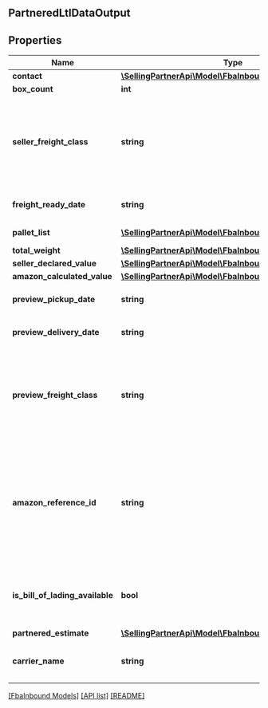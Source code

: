 ## PartneredLtlDataOutput

## Properties

Name | Type | Description | Notes
------------ | ------------- | ------------- | -------------
**contact** | [**\SellingPartnerApi\Model\FbaInbound\Contact**](Contact.md) |  |
**box_count** | **int** |  |
**seller_freight_class** | **string** | The freight class of the shipment. For information about determining the freight class, contact the carrier. | [optional]
**freight_ready_date** | **string** | A date string in ISO 8601 format. |
**pallet_list** | [**\SellingPartnerApi\Model\FbaInbound\Pallet[]**](Pallet.md) | A list of pallet information. |
**total_weight** | [**\SellingPartnerApi\Model\FbaInbound\Weight**](Weight.md) |  |
**seller_declared_value** | [**\SellingPartnerApi\Model\FbaInbound\Amount**](Amount.md) |  | [optional]
**amazon_calculated_value** | [**\SellingPartnerApi\Model\FbaInbound\Amount**](Amount.md) |  | [optional]
**preview_pickup_date** | **string** | A date string in ISO 8601 format. |
**preview_delivery_date** | **string** | A date string in ISO 8601 format. |
**preview_freight_class** | **string** | The freight class of the shipment. For information about determining the freight class, contact the carrier. |
**amazon_reference_id** | **string** | A unique identifier created by Amazon that identifies this Amazon-partnered, Less Than Truckload/Full Truckload (LTL/FTL) shipment. |
**is_bill_of_lading_available** | **bool** | Indicates whether the bill of lading for the shipment is available. |
**partnered_estimate** | [**\SellingPartnerApi\Model\FbaInbound\PartneredEstimate**](PartneredEstimate.md) |  | [optional]
**carrier_name** | **string** | The carrier for the inbound shipment. |

[[FbaInbound Models]](../) [[API list]](../../Api) [[README]](../../../README.md)
